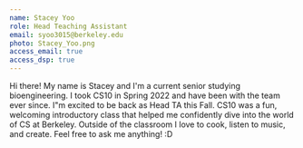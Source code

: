```yaml
---
name: Stacey Yoo
role: Head Teaching Assistant
email: syoo3015@berkeley.edu
photo: Stacey_Yoo.png
access_email: true
access_dsp: true
---
```

Hi there! My name is Stacey and I'm a current senior studying bioengineering. I took CS10 in Spring 2022 and have been with the team ever since. I"m excited to be back as Head TA this Fall. CS10 was a fun, welcoming introductory class that helped me confidently dive into the world of CS at Berkeley. Outside of the classroom I love to cook, listen to music, and create. Feel free to ask me anything! :D 
